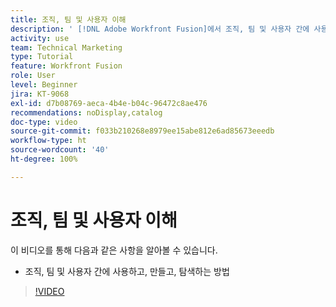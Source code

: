 ```yaml
---
title: 조직, 팀 및 사용자 이해
description: ' [!DNL Adobe Workfront Fusion]에서 조직, 팀 및 사용자 간에 사용하고, 만들고, 탐색하는 방법을 알아봅니다.'
activity: use
team: Technical Marketing
type: Tutorial
feature: Workfront Fusion
role: User
level: Beginner
jira: KT-9068
exl-id: d7b08769-aeca-4b4e-b04c-96472c8ae476
recommendations: noDisplay,catalog
doc-type: video
source-git-commit: f033b210268e8979ee15abe812e6ad85673eeedb
workflow-type: ht
source-wordcount: '40'
ht-degree: 100%

---
```


# 조직, 팀 및 사용자 이해

이 비디오를 통해 다음과 같은 사항을 알아볼 수 있습니다.

* 조직, 팀 및 사용자 간에 사용하고, 만들고, 탐색하는 방법

>[!VIDEO](https://video.tv.adobe.com/v/335309/?quality=12&learn=on)
